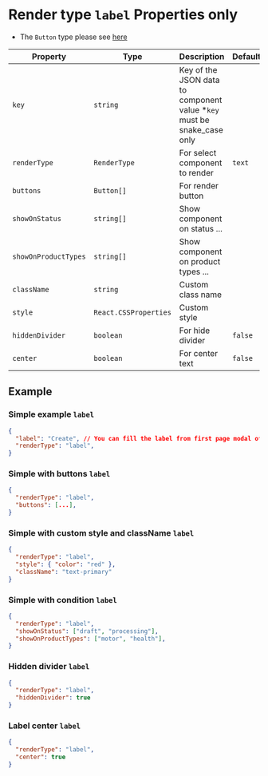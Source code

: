 # Render type `label` Properties only

- The `Button` type please see [here](../json.md)

| Property             | Type                  | Description                                                            | Default | Required | Example               |
| -------------------- | --------------------- | ---------------------------------------------------------------------- | ------- | -------- | --------------------- |
| `key`                | `string`              | Key of the JSON data to component value *`key` must be snake_case only |         | Yes      | `agent.first_name`    |
| `renderType`         | `RenderType`          | For select component to render                                         | `text`  | No       |                       |
| `buttons`            | `Button[]`            | For render button                                                      |         | No       |                       |
| `showOnStatus`       | `string[]`            | Show component on status ...                                           |         | No       | `['draft', 'submit']` |
| `showOnProductTypes` | `string[]`            | Show component on product types ...                                    |         | No       | `['motor', 'health']` |
| `className`          | `string`              | Custom class name                                                      |         | No       | `text-primary`        |
| `style`              | `React.CSSProperties` | Custom style                                                           |         | No       | `{ color: 'red' }`    |
| `hiddenDivider`      | `boolean`             | For hide divider                                                       | `false` | No       |                       |
| `center`             | `boolean`             | For center text                                                        | `false` | No       |                       |

## Example

### Simple example `label`

```json
{
  "label": "Create", // You can fill the label from first page modal of component form(in CC)
  "renderType": "label",
}
```

### Simple with buttons `label`

```json
{
  "renderType": "label",
  "buttons": [...],
}
```

### Simple with custom style and className `label`

```json
{
  "renderType": "label",
  "style": { "color": "red" },
  "className": "text-primary"
}
```

### Simple with condition `label`

```json
{
  "renderType": "label",
  "showOnStatus": ["draft", "processing"],
  "showOnProductTypes": ["motor", "health"],
}
```

### Hidden divider `label`

```json
{
  "renderType": "label",
  "hiddenDivider": true
}
```

### Label center `label`

```json
{
  "renderType": "label",
  "center": true
}
```
